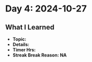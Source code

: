 # Day 4: 2024-10-27

## What I Learned
- **Topic:**
- **Details:**
- **Timer Hrs:**
- **Streak Break Reason: NA**